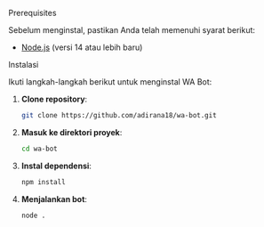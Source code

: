 ﻿
Prerequisites

Sebelum menginstal, pastikan Anda telah memenuhi syarat berikut:

- [Node.js](https://nodejs.org/) (versi 14 atau lebih baru)

Instalasi

Ikuti langkah-langkah berikut untuk menginstal WA Bot:

1. **Clone repository**:
   ```bash
   git clone https://github.com/adirana18/wa-bot.git
   ```


2. **Masuk ke direktori proyek**:
   ```bash
   cd wa-bot
   ```

3. **Instal dependensi**:
   ```bash
   npm install
   ```

4. **Menjalankan bot**:
   ```bash
   node .
   ```
